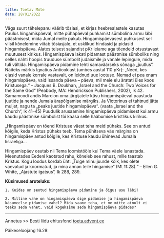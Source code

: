 ```yaml
---
title: Toetav Mõte  
date: 28/01/2022  
---
```


Väga suurt tähelepanu väärib tõsiasi, et kirjas heebrealastele kasutas Paulus hingamispäeval, mitte pühapäeval puhkamist sümbolina armu läbi päästmisest, mida Jumal meile pakub. Hingamispäevasest puhkusest sel viisil kõnelemine viitab tõsiasjale, et usklikud hindasid ja pidasid hingamispäeva. Alates teisest sajandist pKr leiame aga tõendeid otsustavast muutusest kirikus. Hingamispäeva lakati pidamast päästmise sümboliks ning selles nähti hoopis truuduse sümbolit judaismile ja vanale lepingule, mida tuli vältida. Hingamispäeva pidamine tehti samaväärseks sõnaga „juutlus“. Näiteks märkis Ignatius Antiookiast (umbes aastal 110 pKr): „Need, kes elasid vanale korrale vastavalt, on leidnud uue lootuse. Nemad ei pea enam hingamispäeva, vaid Issanda päeva – päeva, mil meie elu äratati üles koos Kristusega.“ – Jacques B. Doukhan, „Israel and the Church: Two Voices for the Same God“ (Peabody, MA: Hendrickson Publishers, 2002), lk 42. Samamoodi andis Marcion oma järgijatele käsu hingamispäeval paastuda juutide ja nende Jumala ärapõlgamise märgiks. Ja Victorinus ei tahtnud jätta muljet, nagu ta „peaks juutide hingamispäeva“. (vaata „Israel and the Church“, lk 41–45) Puudulik arusaamine hingamispäeva pidamisest kui armu kaudu päästmise sümbolist tõi kaasa selle hääbumise kristlikus kirikus.

„Hingamispäev on tõend Kristuse väest teha meid pühaks. See on antud kõigile, keda Kristus pühaks teeb. Tema pühitseva väe märgina on hingamispäev antud kõigile, kes Kristuse kaudu ühinevad Jumala Iisraeliga…

Hingamispäev osutab nii Tema loomistööle kui Tema väele lunastada. Meenutades Eedeni kaotatud rahu, kõneleb see rahust, mille taastab Kristus. Kogu loodus kordab üht: „Tulge minu juurde kõik, kes olete vaevatud ja koormatud, ja mina annan teile hingamise“ (Mt 11:28).“ – Ellen G. White, „Ajastute igatsus“, lk 288, 289.

**Küsimused aruteluks:**

`1. Kuidas on seotud hingamispäeva pidamine ja õigus usu läbi?`

`2. Milline vahe on hingamispäeva õige pidamise ja hingamispäeva käsumeelse pidamise vahel? Mida saame teha, et me mitte ainult ei teaks seda vahet, vaid kogeksime seda hingamispäeva pidades?`

---

Annetus >> Eesti liidu ehitusfond [toeta.advent.ee](https://toeta.advent.ee/)

Päikeseloojang 16.28
